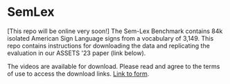 # SemLex
[This repo will be online very soon!] The Sem-Lex Benchmark contains 84k isolated American Sign Language signs from a vocabulary of 3,149. This repo contains instructions for downloading the data and replicating the evaluation in our ASSETS '23 paper (link below).

The videos are available for download. Please read and agree to the terms of use to access the download links. [Link to form](https://docs.google.com/forms/d/e/1FAIpQLSeFjIcbJcr2kWibgrEdFyLhNADo1ErnVGuQHtGeiDiqe4iteQ/viewform?usp=sf_link).
